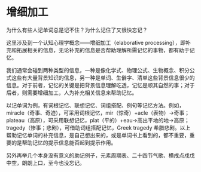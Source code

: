 # 增细加工


为什么有些人记单词总是记不住？为什么记住了又很快忘记？

这里涉及到一个认知心理学概念——增细加工（elaborative processing），即补充和拓展相关的信息，无论补充的信息是否帮助理解所需记忆的事物，都有助于记忆。

我们通常会碰到两种类型的信息，一种是像化学式、物理公式、生物概念、积分公式这些有大量背景知识的信息，另一种是单词、生僻字、清单这些背景信息很少的信息。对于前者，记忆的关键是把背景信息理解吃透，记忆是顺其自然的事；对于后者，则需要增细加工，人为补充相关信息来帮助记忆。

以记单词为例，有词根记忆、联想记忆、词组搭配、例句等记忆方法。例如，miracle（奇事、奇迹），可采用词根记忆，mir（惊奇）+acle（表物）->奇事；plateau（高原），可采用联想记忆，plat（平的）+eau->高出平地的地->高原；tragedy（惨事；悲剧），可借助词组搭配记忆，Greek tragedy 希腊悲剧。以上帮助记忆单词的补充信息，是自己想出来的，或是单词书上看到的，都不重要，重要的是帮助记忆的提示信息能否起到提示作用。

另外再举几个本身没有意义的助记例子，元素周期表、二十四节气歌、横戌点戍戊中空，朗朗上口，至今也没忘记。
